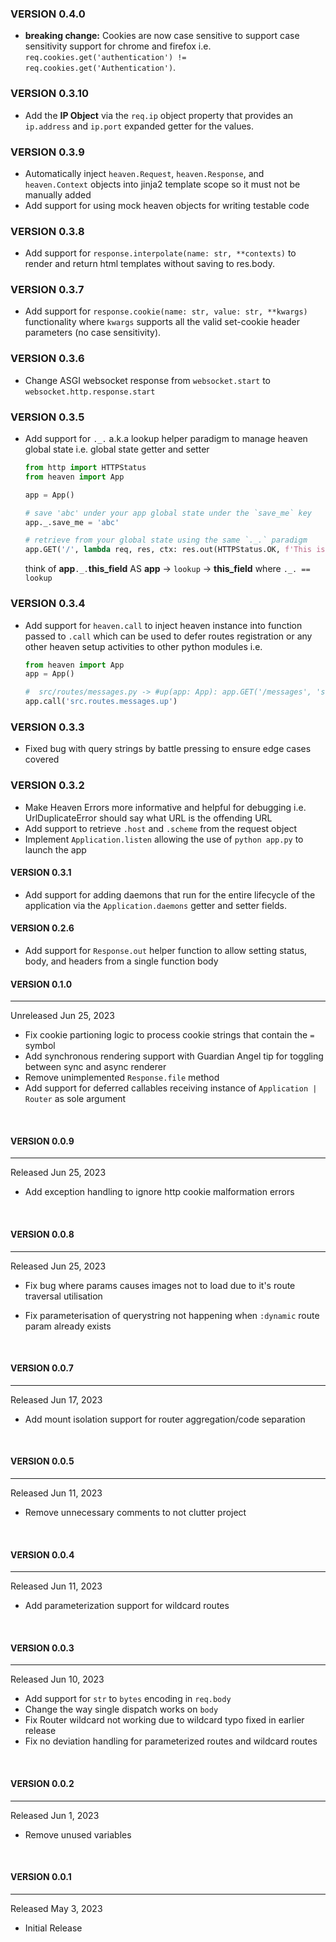 ### VERSION 0.4.0
- **breaking change:** Cookies are now case sensitive to support case sensitivity support for chrome and firefox i.e. `req.cookies.get('authentication') != req.cookies.get('Authentication')`.

### VERSION 0.3.10
- Add the **IP Object** via the `req.ip` object property that provides an `ip.address` and `ip.port` expanded getter for the values.

### VERSION 0.3.9
- Automatically inject `heaven.Request`, `heaven.Response`, and `heaven.Context` objects into jinja2 template scope so it must not be manually added
- Add support for using mock heaven objects for writing testable code

### VERSION 0.3.8
- Add support for `response.interpolate(name: str, **contexts)` to render and return html templates without saving to res.body.

### VERSION 0.3.7
- Add support for `response.cookie(name: str, value: str, **kwargs)` functionality where `kwargs` supports
		all the valid set-cookie header parameters (no case sensitivity).

### VERSION 0.3.6
- Change ASGI websocket response from `websocket.start` to `websocket.http.response.start`

### VERSION 0.3.5
- Add support for `._.` a.k.a lookup helper paradigm to manage heaven global state i.e. global state getter and setter
	```py
	from http import HTTPStatus
	from heaven import App

	app = App()

	# save 'abc' under your app global state under the `save_me` key
	app._.save_me = 'abc'

	# retrieve from your global state using the same `._.` paradigm
	app.GET('/', lambda req, res, ctx: res.out(HTTPStatus.OK, f'This is what you saved: {req.app._.save_me}'))
	```
	think of **app**`._.`**this_field** AS **app** -> `lookup` -> **this_field** where `._. == lookup`

### VERSION 0.3.4
- Add support for `heaven.call` to inject heaven instance into function passed to `.call` which
	can be used to defer routes registration or any other heaven setup activities to other python modules i.e.
	```py
	from heaven import App
	app = App()

	#  src/routes/messages.py -> #up(app: App): app.GET('/messages', 'src.controllers.messages.tables')
	app.call('src.routes.messages.up')
	```

### VERSION 0.3.3
- Fixed bug with query strings by battle pressing to ensure edge cases covered

### VERSION 0.3.2
- Make Heaven Errors more informative and helpful for debugging i.e. UrlDuplicateError should say what URL is the offending URL
- Add support to retrieve `.host` and `.scheme` from the request object
- Implement `Application.listen` allowing the use of `python app.py` to launch the app

#### VERSION 0.3.1

- Add support for adding daemons that run for the entire lifecycle of the application via
	the `Application.daemons` getter and setter fields.


#### VERSION 0.2.6

- Add support for `Response.out` helper function to allow setting status, body, and headers from a single function body


#### VERSION 0.1.0
------------------

Unreleased Jun 25, 2023

- Fix cookie partioning logic to process cookie strings that contain the `=` symbol
- Add synchronous rendering support with Guardian Angel tip for toggling between sync and async renderer
- Remove unimplemented `Response.file` method
- Add support for deferred callables receiving instance of `Application | Router` as sole argument

&nbsp;


#### VERSION 0.0.9
------------------

Released Jun 25, 2023

- Add exception handling to ignore http cookie malformation errors

&nbsp;



#### VERSION 0.0.8
------------------

Released Jun 25, 2023


- Fix bug where params causes images not to load due to it's route traversal utilisation

- Fix parameterisation of querystring not happening when `:dynamic` route param already exists

&nbsp;


#### VERSION 0.0.7
------------------

Released Jun 17, 2023

- Add mount isolation support for router aggregation/code separation

&nbsp;


#### VERSION 0.0.5
------------------

Released Jun 11, 2023

- Remove unnecessary comments to not clutter project

&nbsp;


#### VERSION 0.0.4
------------------

Released Jun 11, 2023

- Add parameterization support for wildcard routes

&nbsp;


#### VERSION 0.0.3
------------------

Released Jun 10, 2023

- Add support for ```str``` to ```bytes``` encoding in ```req.body```
- Change the way single dispatch works on ```body```
- Fix Router wildcard not working due to wildcard typo fixed in earlier release
- Fix no deviation handling for parameterized routes and wildcard routes

&nbsp;


#### VERSION 0.0.2
------------------

Released Jun 1, 2023

- Remove unused variables

&nbsp;


#### VERSION 0.0.1
------------------

Released May 3, 2023

- Initial Release
